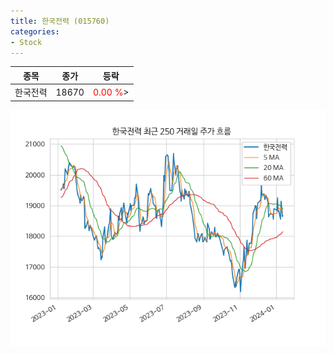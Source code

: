```yaml
---
title: 한국전력 (015760)
categories:
- Stock
---
```


|종목|종가|등락|
|----|----|----|
|한국전력|18670|<span style="color: red">0.00 %</span>>|

<!-- more -->

![015760](/assets/images/stock/015760.png)